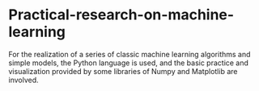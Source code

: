 # Practical-research-on-machine-learning
For the realization of a series of classic machine learning algorithms and simple models, the Python language is used, and the basic practice and visualization provided by some libraries of Numpy and Matplotlib are involved.
